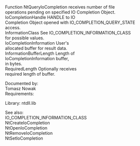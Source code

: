 Function NtQueryIoCompletion receives number of file \
operations pending on specified IO Completion Object. \
IoCompletionHandle HANDLE to IO \
Completion Object opened with IO\_COMPLETION\_QUERY\_STATE \
access. \
InformationClass See IO\_COMPLETION\_INFORMATION\_CLASS \
for possible values. \
IoCompletionInformation User's \
allocated buffer for result data. \
InformationBufferLength Length of \
IoCompletionInformation buffer, \
in bytes. \
RequiredLength Optionally receives \
required length of buffer.

Documented by: \
Tomasz Nowak \
Requirements:

Library: ntdll.lib

See also: \
IO\_COMPLETION\_INFORMATION\_CLASS \
NtCreateIoCompletion \
NtOpenIoCompletion \
NtRemoveIoCompletion \
NtSetIoCompletion
